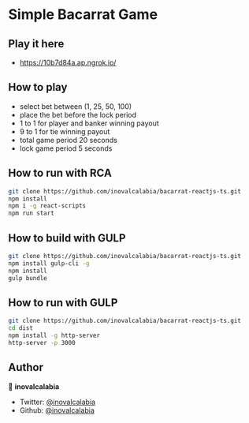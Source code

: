 # Simple Bacarrat Game


## Play it here
- https://10b7d84a.ap.ngrok.io/


## How to play
- select bet between (1, 25, 50, 100)
- place the bet before the lock period
- 1 to 1 for player and banker winning payout
- 9 to 1 for tie winning payout
- total game period 20 seconds
- lock game period 5 seconds


## How to run with RCA

```sh
git clone https://github.com/inovalcalabia/bacarrat-reactjs-ts.git
npm install
npm i -g react-scripts
npm run start 
```


## How to build with GULP

```sh
git clone https://github.com/inovalcalabia/bacarrat-reactjs-ts.git
npm install gulp-cli -g
npm install
gulp bundle
```

## How to run with GULP

```sh
git clone https://github.com/inovalcalabia/bacarrat-reactjs-ts.git
cd dist
npm install -g http-server
http-server -p 3000
```

## Author

👤 **inovalcalabia**

* Twitter: [@inovalcalabia](https://twitter.com/inovalcalabia)
* Github: [@inovalcalabia](https://github.com/inovalcalabia)
